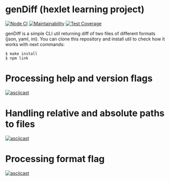 # genDiff (hexlet learning project)
[![Node CI](https://github.com/valeriySeregin/backend-project-lvl2/workflows/Node%20CI/badge.svg)](https://github.com//valeriySeregin/backend-project-lvl2/actions)
[![Maintainability](https://api.codeclimate.com/v1/badges/f56e0c25e4f363027abd/maintainability)](https://codeclimate.com/github/valeriySeregin/backend-project-lvl2/maintainability)
[![Test Coverage](https://api.codeclimate.com/v1/badges/f56e0c25e4f363027abd/test_coverage)](https://codeclimate.com/github/valeriySeregin/backend-project-lvl2/test_coverage)

genDiff is a simple CLI util returning diff of two files of different formats (json, yaml, ini). You can clone this repository and install util to check how it works with next commands:
```
$ make install
$ npm link
```

# Processing help and version flags
[![asciicast](https://asciinema.org/a/N04uqmrkvbD8rWsQR5t89J6YZ.svg)](https://asciinema.org/a/N04uqmrkvbD8rWsQR5t89J6YZ)

# Handling relative and absolute paths to files
[![asciicast](https://asciinema.org/a/zva3ENa7wysXp0AXjBbj8ZfLA.svg)](https://asciinema.org/a/zva3ENa7wysXp0AXjBbj8ZfLA)

# Processing format flag
[![asciicast](https://asciinema.org/a/5RrKial5v5VuLwBgRqJ8Wqp4o.svg)](https://asciinema.org/a/5RrKial5v5VuLwBgRqJ8Wqp4o)